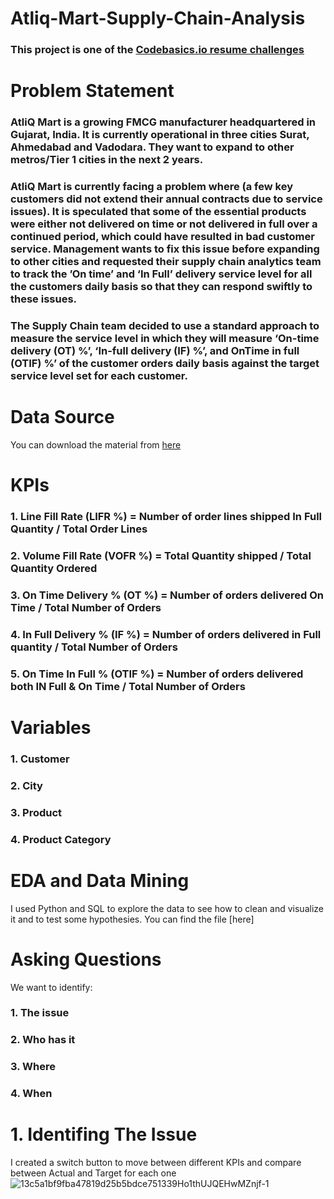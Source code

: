# Atliq-Mart-Supply-Chain-Analysis
### This project is one of the [Codebasics.io resume challenges](https://codebasics.io/challenge/codebasics-resume-project-challenge)

# Problem Statement
### AtliQ Mart is a growing FMCG manufacturer headquartered in Gujarat, India. It is currently operational in three cities Surat, Ahmedabad and Vadodara. They want to expand to other metros/Tier 1 cities in the next 2 years.

### AtliQ Mart is currently facing a problem where (a few key customers did not extend their annual contracts due to service issues). It is speculated that some of the essential products were either not delivered on time or not delivered in full over a continued period, which could have resulted in bad customer service. Management wants to fix this issue before expanding to other cities and requested their supply chain analytics team to track the ’On time’ and ‘In Full’ delivery service level for all the customers daily basis so that they can respond swiftly to these issues.

### The Supply Chain team decided to use a standard approach to measure the service level in which they will measure ‘On-time delivery (OT) %’, ‘In-full delivery (IF) %’, and OnTime in full (OTIF) %’ of the customer orders daily basis against the target service level set for each customer.

# Data Source
You can download the material from [here](https://codebasics.io/challenge/codebasics-resume-project-challenge/5)

# KPIs 
### 1. Line Fill Rate	(LIFR %)	    = Number of order lines shipped In Full Quantity / Total Order Lines
### 2. Volume Fill Rate	(VOFR %)    = Total Quantity shipped / Total Quantity Ordered		
### 3. On Time Delivery %	(OT %)    = Number of orders delivered On Time / Total Number of Orders
### 4. In Full Delivery %	(IF %)    = Number of orders delivered in Full quantity / Total Number of Orders
### 5. On Time In Full % (OTIF %)   =	Number of orders delivered both IN Full & On Time / Total Number of Orders

# Variables
### 1. Customer
### 2. City
### 3. Product
### 4. Product Category

# EDA and Data Mining
I used Python and SQL to explore the data to see how to clean and visualize it and to test some hypothesies. You can find the file [here]

# Asking Questions
We want to identify: 
### 1. The issue
### 2. Who has it
### 3. Where
### 4. When

# 1. Identifing The Issue
I created a switch button to move between different KPIs and compare between Actual and Target for each one 
![13c5a1bf9fba47819d25b5bdce751339Ho1thUJQEHwMZnjf-1](https://github.com/user-attachments/assets/cc72f18d-e67d-4bcf-a023-779450ff163e)
